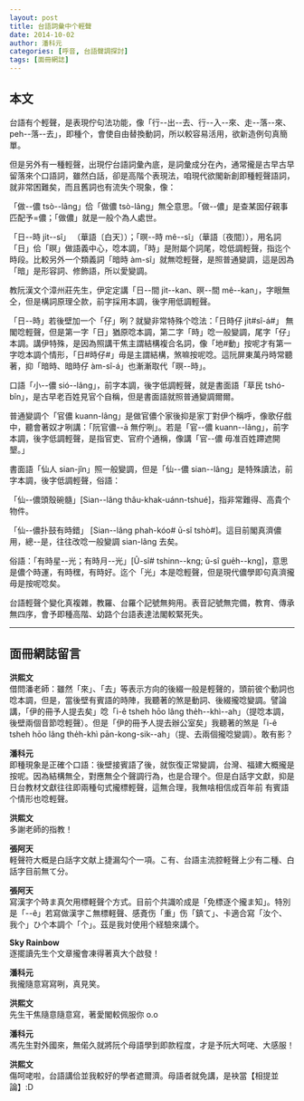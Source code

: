 ```yaml
---
layout: post
title: 台語詞彙中个輕聲
date: 2014-10-02
author: 潘科元
categories: [呼音, 台語聲調探討]
tags: [面冊網誌]
---
```

## 本文

台語有个輕聲，是表現佇句法功能，像「行\--出\--去、行\--入\--來、走\--落\--來、peh\--落\--去」，即種个，會使自由替換動詞，所以較容易活用，欲新造例句真簡單。

但是另外有一種輕聲，出現佇台語詞彙內底，是詞彙成分在內，通常攏是古早古早留落來个口語詞，雖然白話，卻是高階个表現法，咱現代欲閣新創即種輕聲語詞，就非常困難矣，而且舊詞也有流失个現象，像：

「做\--儂 tsò\--lâng」佮「做儂 tsò-lâng」無仝意思。「做\--儂」是查某囡仔親事匹配予=儂；「做儂」就是一般个為人處世。

「日\--時 ji̍t\--sî」 （華語〔白天〕）；「暝\--時 mê\--sî」（華語〔夜間〕），用名詞「日」佮「暝」做語義中心，唸本調，「時」是附屬个詞尾，唸低調輕聲，指迄个時段。比較另外一个類義詞「暗時 àm-sî」就無唸輕聲，是照普通變調，這是因為「暗」是形容詞、修飾語，所以愛變調。

教阮漢文个漳州莊先生，伊定定講「日\--間 ji̍t\--kan、暝\--間 mê\--kan」，字眼無仝，但是構詞原理仝款，前字採用本調，後字用低調輕聲。

「日\--時」若後壁加一个「仔」咧？就變非常特殊个唸法：「日時仔 ji̍t#sî-á#」 無閣唸輕聲，但是第一字「日」猶原唸本調，第二字「時」唸一般變調，尾字「仔」本調。講伊特殊，是因為照講干焦主謂結構複合名詞，像「地#動」按呢才有第一字唸本調个情形，「日#時仔#」毋是主謂結構，煞嘛按呢唸。這阮屏東萬丹時常聽著，抑「暗時、暗時仔 àm-sî-á」也漸漸取代「暝\--時」。

口語「小\--儂 sió\--lâng」，前字本調，後字低調輕聲，就是書面語「草民 tshó-bîn」，是古早老百姓見官个自稱，但是書面語就照普通變調爾爾。

普通變調个「官儂 kuann-lâng」是做官儂个家後抑是家丁對伊个稱呼，像歌仔戲中，聽會著奴才咧講：「阮官儂\--ā 無佇咧」。若是「官\--儂 kuann\--lâng」，前字本調，後字低調輕聲，是指官吏、官府个通稱，像講「官\--儂 毋准百姓蹛遮開墾。」

書面語「仙人 sian-jîn」照一般變調，但是「仙\--儂 sian\--lâng」是特殊讀法，前字本調，後字低調輕聲，俗語：

「仙\--儂頭殼碗髓」[Sian\--lâng thâu-khak-uánn-tshué]，指非常難得、高貴个物件。

「仙\--儂扑鼓有時錯」 [Sian\--lâng phah-kóo# ū-sî tshò#]。這目前閣真濟儂用，總\--是，往往改唸一般變調 sian-lâng 去矣。

俗語：「有時星\--光；有時月\--光」[Û-sî# tshinn\--kng; ū-sî gue̍h\--kng]，意思是儂个時運，有時䆀，有時好。迄个「光」本是唸輕聲，但是現代儂學即句真濟攏毋是按呢唸矣。

台語輕聲个變化真複雜，教羅、台羅个記號無夠用。表音記號無完備，教育、傳承無四序，會予即種高階、幼路个台語表達法閣較緊死失。

---

## 面冊網誌留言

**洪熙文**  
借問潘老師：雖然「來」、「去」等表示方向的後綴一般是輕聲的，頭前彼个動詞也唸本調，但是，當後壁有賓語的時陣，我聽著的煞是動詞、後綴攏唸變調。譬論講，「伊的冊予人提去矣」唸「i-ê tsheh hōo lâng the̍h\--khì\--ah」（提唸本調，後壁兩個音節唸輕聲）。但是「伊的冊予人提去辦公室矣」我聽著的煞是「i-ê tsheh hōo lâng the̍h-khì pān-kong-sik\--ah」（提、去兩個攏唸變調）。敢有影？

**潘科元**  
即種現象是正確个口語：後壁接賓語了後，就恢復正常變調，台灣、福建大概攏是按呢。因為結構無仝，對應無仝个聲調行為，也是合理个。但是白話字文獻，抑是日台教材文獻往往即兩種句式攏標輕聲，這無合理，我無啥相信成百年前 有賓語个情形也唸輕聲。

**洪熙文**  
多謝老師的指教！

**張阿天**  
軽聲符大概是白話字文献上捷漏勾个一項。こ有、台語主流腔軽聲上少有二種、白話字目前無て分。

**張阿天**  
寫漢字个時ま真欠用標軽聲个方式。目前个共識吤成是「免標逐个攏ま知」。特別是「\--ê」若寫做漢字こ無標軽聲、感斍伤「重」伤「鎮て」、卡適合寫「汝个、我个」ひ个本調个「个」。茲是我対使用个経驗來講个。

**Sky Rainbow**  
逐擺讀先生个文章攏會凍得著真大个啟發！

**潘科元**  
我攏隨意寫寫咧，真見笑。

**洪熙文**  
先生干焦隨意隨意寫，著愛閣較佩服你 o.o

**潘科元**  
馮先生對外國來，無偌久就將阮个母語學到即款程度，才是予阮大呵咾、大感服！

**洪熙文**  
傷呵咾啦，台語講佮並我較好的學者遮爾濟。母語者就免講，是袂當【相提並論】:D
